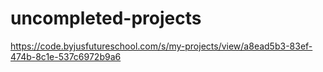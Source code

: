 # uncompleted-projects
https://code.byjusfutureschool.com/s/my-projects/view/a8ead5b3-83ef-474b-8c1e-537c6972b9a6
